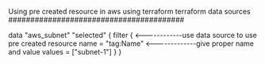 Using pre created resource in aws 
using terraform
terraform data sources
 ########################################


data "aws_subnet" "selected" {
  filter {                              <------------use data source to use pre created resource
    name   = "tag:Name"           <-------------give proper name and value 
    values = ["subnet-1"]
  }
}
